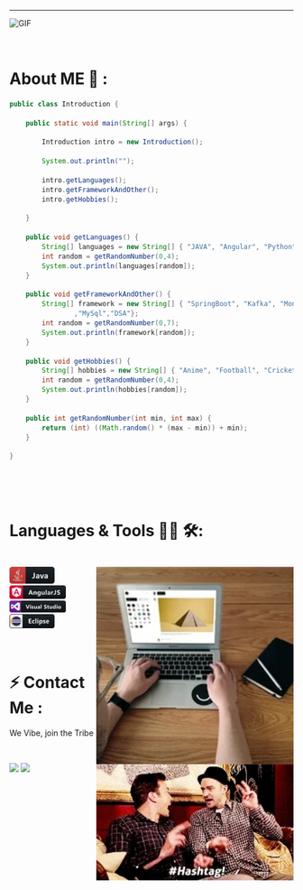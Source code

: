 **********
<img hight="220" width="900" alt="GIF" src="https://github.com/iamabhi5hek/iamabhi5hek/blob/main/soldier.gif">

</br>
</br>
</br>

# About ME 💬 :

```java
public class Introduction {

	public static void main(String[] args) {

		Introduction intro = new Introduction();
		
		System.out.println("");
		
		intro.getLanguages();
		intro.getFrameworkAndOther();
		intro.getHobbies();
		
	}

	public void getLanguages() {
		String[] languages = new String[] { "JAVA", "Angular", "Python", "HTML", "JavaScript"};
		int random = getRandomNumber(0,4);
		System.out.println(languages[random]);
	}
	
	public void getFrameworkAndOther() {
		String[] framework = new String[] { "SpringBoot", "Kafka", "MongoDB", "Protocol Buffers", "Strored Proc", "Mockito"
				,"MySql","DSA"};
		int random = getRandomNumber(0,7);
		System.out.println(framework[random]);
	}

	public void getHobbies() {
		String[] hobbies = new String[] { "Anime", "Football", "Cricket", "Travelling", "Drive" };
		int random = getRandomNumber(0,4);
		System.out.println(hobbies[random]);
	}

	public int getRandomNumber(int min, int max) {
		return (int) ((Math.random() * (max - min)) + min);
	}

}
```

</br>
</br>
</br>




# Languages & Tools 👨‍💻 🛠:
</br>

<img hight="110" width="350" align="right" alt="GIF" src="https://github.com/iamabhi5hek/iamabhi5hek/blob/main/laptop.gif">


<img src="https://github.com/iamabhi5hek/iamabhi5hek/blob/main/java.svg" alt="java" width="80" hight="50">
<img src="https://github.com/iamabhi5hek/iamabhi5hek/blob/main/angular.svg" alt="angular" width="100" hight="50">
<img src="https://github.com/iamabhi5hek/iamabhi5hek/blob/main/visualstudio.svg" alt="vs" width="100" hight="50">
<img src="https://github.com/iamabhi5hek/iamabhi5hek/blob/main/eclipse.svg" alt="eclipse" width="80" hight="50">

</br>
</br>
</br>



# ⚡ Contact Me :
<p>We Vibe, join the Tribe
<p>
 </br>

<img hight="160" width="350" align="right" alt="GIF" src="https://github.com/iamabhi5hek/iamabhi5hek/blob/main/vibe.gif">

[<img src="https://img.shields.io/badge/iamabhi5hek%20-%230077B5.svg?&style=for-the-badge&logo=linkedin&logoColor=white"/>](https://www.linkedin.com/in/iamabhi5hek/)
[<img src="https://img.shields.io/badge/iamabhi5hek%20-%23E4405F.svg?&style=for-the-badge&logo=Instagram&logoColor=white"/>](https://www.instagram.com/i.am.abhi5hek/)
 


</br>
</br>
</br>
</br>



